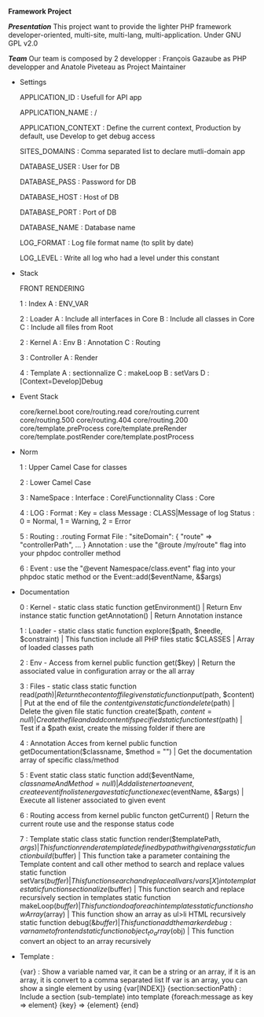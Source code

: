 **Framework Project**

***Presentation***
This project want to provide the lighter PHP framework developer-oriented, multi-site, multi-lang, multi-application. Under GNU GPL v2.0

***Team***
Our team is composed by 2 developper : François Gazaube as PHP developper and Anatole Piveteau as Project Maintainer 

* Settings


    APPLICATION_ID : Usefull for API app
    
    APPLICATION_NAME : /
    
    APPLICATION_CONTEXT : Define the current context, Production by default, use Develop to get debug access
    
    SITES_DOMAINS : Comma separated list to declare mutli-domain app
    
    DATABASE_USER : User for DB
    
    DATABASE_PASS : Password for DB
    
    DATABASE_HOST : Host of DB
    
    DATABASE_PORT : Port of DB
    
    DATABASE_NAME : Database name
    
    LOG_FORMAT : Log file format name (to split by date)
    
    LOG_LEVEL : Write all log who had a level under this constant
    
    

* Stack 
    
    
    FRONT RENDERING
    
    1 : Index
        A : ENV_VAR
        
    2 : Loader
        A : Include all interfaces in Core
        B : Include all classes in Core
        C : Include all files from Root
    
    2 : Kernel
        A : Env
        B : Annotation
        C : Routing
        
    3 : Controller
        A : Render
        
    4 : Template
        A : sectionnalize
        C : makeLoop
        B : setVars
        D : [Context=Develop]Debug
    
* Event Stack


    core/kernel.boot
    core/routing.read
    core/routing.current
        core/routing.500
        core/routing.404
        core/routing.200
    core/template.preProcess
    core/template.preRender
    core/template.postRender
    core/template.postProcess
    
* Norm


    1 : Upper Camel Case for classes
    
    2 : Lower Camel Case
    
    3 : NameSpace :
        Interface : Core\Functionnality
        Class : Core
        
    4 : LOG :
        Format : 
            Key = class
            Message : CLASS|Message of log
            Status : 0 = Normal, 1 = Warning, 2 = Error
        
    5 : Routing :
        .routing Format File : 
            "siteDomain": {
                "route" => "controllerPath",
                ...
            }
        Annotation :
            use the "@route /my/route" flag into your phpdoc controller method
            
    6 : Event :
         use the "@event Namespace/class.event" flag into your phpdoc static method or the Event::add($eventName, &$args)

* Documentation


    0 : Kernel -
        static class
        static function getEnvironment() | Return Env instance
        static function getAnnotation() | Return Annotation instance

    1 : Loader -
        static class
        static function explore($path, $needle, $constraint) | This function include all PHP files
        static $CLASSES | Array of loaded classes path
        
    2 : Env -
        Access from kernel
        public function get($key) | Return the associated value in configuration array or the all array
        
    3 : Files -
        static class
        static function read($path) | Return the content of file given
        static function put($path, $content) | Put at the end of file the $content given
        static function delete($path) | Delete the given file
        static function create($path, $content = null) | Create the file and add content if specified
        static function test($path) | Test if a $path exist, create the missing folder if there are
        
    4 : Annotation
        Acces from kernel
        public function getDocumentation($classname, $method = "") | Get the documentation array of specific class/method
        
    5 : Event
        static class
        static function add($eventName, $classnameAndMethod = null) | Add a listener to an event, create event if no listener gave
        static function exec($eventName, &$args) | Execute all listener associated to given event
        
    6 : Routing
        access from kernel
        public functon getCurrent() | Return the current route use and the response status code
        
    7 : Template
        static class
        static function render($templatePath, $args) | This function render a template defined by path with given args
        static function build($buffer) | This function take a parameter containing the Template content and call other method to search and replace values
        static function setVars($buffer) | This function search and replace all {vars}/{vars[X]} into template
        static function sectionalize($buffer) | This function search and replace recursively section in templates
        static function makeLoop($buffer) | This function do a foreach in templates
        static function showArray($array) | This function show an array as ul>li HTML recursively
        static function debug(&$buffer) | This function add the marker {debug:varname} to frontend
        static function object_to_array($obj) | This function convert an object to an array recursively
        
        
* Template :

    
    {var} : Show a variable named var, it can be a string or an array, if it is an array, it is convert to a comma separated list
            If var is an array, you can show a single element by using {var[INDEX]}
    {section:sectionPath} : Include a section (sub-template) into template
    {foreach:message as key => element}
        {key} => {element}
    {end}

    